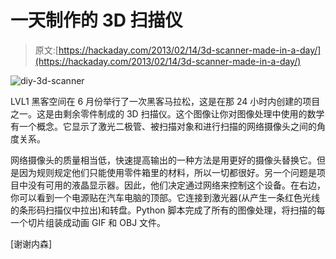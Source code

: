 # 一天制作的 3D 扫描仪

> 原文:[https://hackaday.com/2013/02/14/3d-scanner-made-in-a-day/](https://hackaday.com/2013/02/14/3d-scanner-made-in-a-day/)

![diy-3d-scanner](../Images/c850427194ff93b56f272daa645b0bfb.png)

LVL1 黑客空间在 6 月份举行了一次黑客马拉松，这是在那 24 小时内创建的项目之一。这是由剩余零件制成的 3D 扫描仪。这个图像让你对图像处理中使用的数学有一个概念。它显示了激光二极管、被扫描对象和进行扫描的网络摄像头之间的角度关系。

网络摄像头的质量相当低，快速提高输出的一种方法是用更好的摄像头替换它。但是因为规则规定他们只能使用零件箱里的材料，所以一切都很好。另一个问题是项目中没有可用的液晶显示器。因此，他们决定通过网络来控制这个设备。在右边，你可以看到一个电源贴在汽车电脑的顶部。它连接到激光器(从产生一条红色光线的条形码扫描仪中拉出)和转盘。Python 脚本完成了所有的图像处理，将扫描的每一个切片组装成动画 GIF 和 OBJ 文件。

[谢谢内森]